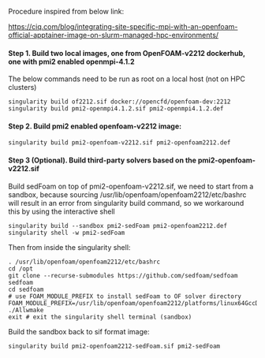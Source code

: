 Procedure inspired from below link:

https://ciq.com/blog/integrating-site-specific-mpi-with-an-openfoam-official-apptainer-image-on-slurm-managed-hpc-environments/

#### Step 1. Build two local images, one from OpenFOAM-v2212 dockerhub, one with pmi2 enabled openmpi-4.1.2
The below commands need to be run as root on a local host (not on HPC clusters)
```
singularity build of2212.sif docker://opencfd/openfoam-dev:2212
singularity build pmi2-openmpi4.1.2.sif pmi2-openmpi4.1.2.def
```
#### Step 2. Build pmi2 enabled openfoam-v2212 image:
```
singularity build pmi2-openfoam-v2212.sif pmi2-openfoam2212.def
```

#### Step 3 (Optional). Build third-party solvers based on the pmi2-openfoam-v2212.sif
Build sedFoam on top of pmi2-openfoam-v2212.sif, we need to start from a sandbox, because sourcing /usr/lib/openfoam/openfoam2212/etc/bashrc will result in an error from singularity build command, so we workaround this by using the interactive shell
```
singularity build --sandbox pmi2-sedFoam pmi2-openfoam2212.def
singularity shell -w pmi2-sedFoam
```
Then from inside the singularity shell:
```
. /usr/lib/openfoam/openfoam2212/etc/bashrc
cd /opt
git clone --recurse-submodules https://github.com/sedfoam/sedfoam sedfoam
cd sedfoam
# use FOAM_MODULE_PREFIX to install sedFoam to OF solver directory
FOAM_MODULE_PREFIX=/usr/lib/openfoam/openfoam2212/platforms/linux64GccDPInt32Opt/ ./Allwmake
exit # exit the singularity shell terminal (sandbox)
```
Build the sandbox back to sif format image:
```
singularity build pmi2-openfoam2212-sedFoam.sif pmi2-sedFoam
```
